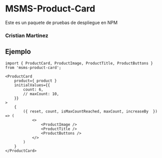 # MSMS-Product-Card

Este es un paquete de pruebas de despliegue en NPM

### Cristian Martinez

## Ejemplo
```
import { ProductCard, ProductImage, ProductTitle, ProductButtons } from 'msms-product-card';
```

```
<ProductCard 
    product={ product }
    initialValues={{
        count: 6,
        // maxCount: 10,
    }}
>
    {
        ({ reset, count, isMaxCountReached, maxCount, increaseBy  }) => (
            <>
                <ProductImage />
                <ProductTitle />
                <ProductButtons />
            </>
        )
    }
</ProductCard>
```